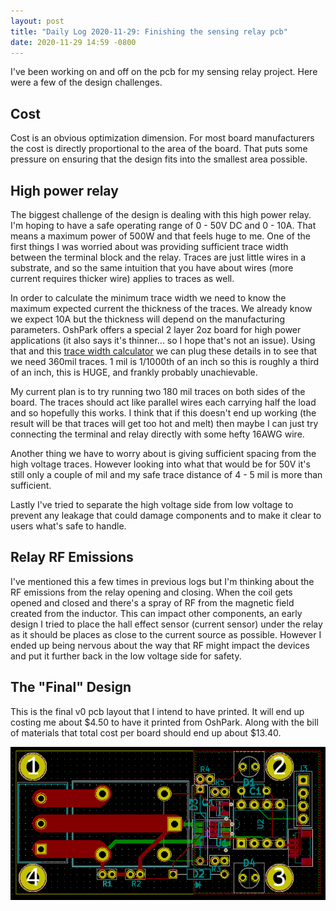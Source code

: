 ```yaml
---
layout: post
title: "Daily Log 2020-11-29: Finishing the sensing relay pcb"
date: 2020-11-29 14:59 -0800
---
```


I've been working on and off on the pcb for my sensing relay project. Here were a few of the design challenges.

## Cost

Cost is an obvious optimization dimension. For most board manufacturers the cost is directly proportional to the area of the board. That puts some pressure on ensuring that the design fits into the smallest area possible.

## High power relay

The biggest challenge of the design is dealing with this high power relay. I'm hoping to have a safe operating range of 0 - 50V DC and 0 - 10A. That means a maximum power of 500W and that feels huge to me. One of the first things I was worried about was providing sufficient trace width between the terminal block and the relay. Traces are just little wires in a substrate, and so the same intuition that you have about wires (more current requires thicker wire) applies to traces as well.

In order to calculate the minimum trace width we need to know the maximum expected current the thickness of the traces. We already know we expect 10A but the thickness will depend on the manufacturing parameters. OshPark offers a special 2 layer 2oz board for high power applications (it also says it's thinner... so I hope that's not an issue). Using that and this [trace width calculator](https://www.digikey.com/en/resources/conversion-calculators/conversion-calculator-pcb-trace-width) we can plug these details in to see that we need 360mil traces. 1 mil is 1/1000th of an inch so this is roughly a third of an inch, this is HUGE, and frankly probably unachievable.

My current plan is to try running two 180 mil traces on both sides of the board. The traces should act like parallel wires each carrying half the load and so hopefully this works. I think that if this doesn't end up working (the result will be that traces will get too hot and melt) then maybe I can just try connecting the terminal and relay directly with some hefty 16AWG wire.

Another thing we have to worry about is giving sufficient spacing from the high voltage traces. However looking into what that would be for 50V it's still only a couple of mil and my safe trace distance of 4 - 5 mil is more than sufficient.

Lastly I've tried to separate the high voltage side from low voltage to prevent any leakage that could damage components and to make it clear to users what's safe to handle.

## Relay RF Emissions 

I've mentioned this a few times in previous logs but I'm thinking about the RF emissions from the relay opening and closing. When the coil gets opened and closed and there's a spray of RF from the magnetic field created from the inductor. This can impact other components, an early design I tried to place the hall effect sensor (current sensor) under the relay as it should be places as close to the current source as possible. However I ended up being nervous about the way that RF might impact the devices and put it further back in the low voltage side for safety.

## The "Final" Design

This is the final v0 pcb layout that I intend to have printed. It will end up costing me about $4.50 to have it printed from OshPark. Along with the bill of materials that total cost per board should end up about $13.40.

<img src="/media/img/v0-smart-relay-pcb-layout.png">

